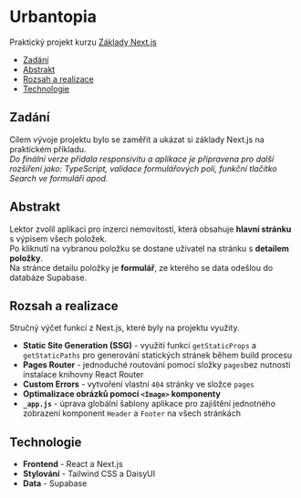 # Urbantopia
Praktický projekt kurzu [Základy Next.js](https://skillmea.cz/online-kurzy/nextjs-zaklady)

- [Zadání](#zadání)
- [Abstrakt](#abstrakt)
- [Rozsah a realizace](#rozsah-a-realizace)
- [Technologie](#technologie)

## Zadání
Cílem vývoje projektu bylo se zaměřit a ukázat si základy Next.js na praktickém příkladu.  
*Do finální verze přidala responsivitu a aplikace je připravena pro další rozšíření jako: TypeScript, validace formulářových polí, funkční tlačítko Search ve formuláři apod.*

## Abstrakt
Lektor zvolil aplikaci pro inzerci nemovitostí, která obsahuje **hlavní stránku** s výpisem všech položek.  
Po kliknutí na vybranou položku se dostane uživatel na stránku s **detailem položky**.  
Na stránce detailu položky je **formulář**, ze kterého se data odešlou do databáze Supabase.

## Rozsah a realizace
Stručný výčet funkcí z Next.js, které byly na projektu využity.
- **Static Site Generation (SSG)** - využití funkcí `getStaticProps` a `getStaticPaths` pro generování statických stránek během build procesu
- **Pages Router** - jednoduché routování pomocí složky `pages`bez nutnosti instalace knihovny React Router
- **Custom Errors** - vytvoření vlastní `404` stránky ve složce `pages`
- **Optimalizace obrázků pomocí `<Image>` komponenty**
- **`_app.js`** - úprava globální šablony aplikace pro zajištění jednotného zobrazení komponent `Header` a `Footer` na všech stránkách

## Technologie
- **Frontend** - React a Next.js  
- **Stylování** - Tailwind CSS a DaisyUI  
- **Data** - Supabase
